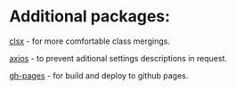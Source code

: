 # Additional packages:
[clsx](https://www.npmjs.com/package/clsx) - for more comfortable class mergings.

[axios](https://www.npmjs.com/package/axios) - to prevent aditional settings descriptions in request.

[gh-pages](https://www.npmjs.com/package/gh-pages) - for build and deploy to github pages.
